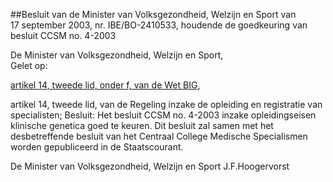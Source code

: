 <meta http-equiv='Content-Type' content='text/html; charset=utf-8' />

##Besluit van de Minister van Volksgezondheid, Welzijn en Sport van 17 september 2003, nr. IBE/BO-2410533, houdende de goedkeuring van besluit CCSM no. 4-2003

De Minister van Volksgezondheid, Welzijn en Sport,  
Gelet op:

[artikel 14, tweede lid, onder f, van de Wet BIG](../../../../../../../wet/wet/op/de/beroepen/in/de/individuele/gezondheidszorg/BWBR0006251/README.md),

artikel 14, tweede lid, van de Regeling inzake de opleiding en registratie van specialisten;
Besluit:     Het besluit CCSM no. 4-2003 inzake opleidingseisen klinische genetica goed te keuren.     Dit besluit zal samen met het desbetreffende besluit van het Centraal College Medische Specialismen worden gepubliceerd in de Staatscourant.   

De 
Minister van Volksgezondheid, Welzijn en Sport
J.F.Hoogervorst    
